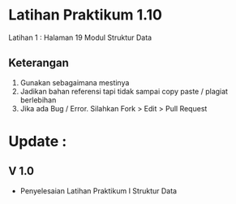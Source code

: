 # Latihan Praktikum 1.10
Latihan 1 : Halaman 19 Modul Struktur Data

## Keterangan
1. Gunakan sebagaimana mestinya
2. Jadikan bahan referensi tapi tidak sampai copy paste / plagiat berlebihan
3. Jika ada Bug / Error. Silahkan Fork > Edit > Pull Request



# Update :
## V 1.0
* Penyelesaian Latihan Praktikum I Struktur Data